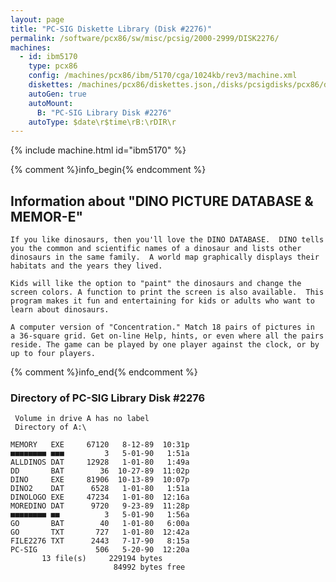 ```yaml
---
layout: page
title: "PC-SIG Diskette Library (Disk #2276)"
permalink: /software/pcx86/sw/misc/pcsig/2000-2999/DISK2276/
machines:
  - id: ibm5170
    type: pcx86
    config: /machines/pcx86/ibm/5170/cga/1024kb/rev3/machine.xml
    diskettes: /machines/pcx86/diskettes.json,/disks/pcsigdisks/pcx86/diskettes.json
    autoGen: true
    autoMount:
      B: "PC-SIG Library Disk #2276"
    autoType: $date\r$time\rB:\rDIR\r
---
```


{% include machine.html id="ibm5170" %}

{% comment %}info_begin{% endcomment %}

## Information about "DINO PICTURE DATABASE & MEMOR-E"

    If you like dinosaurs, then you'll love the DINO DATABASE.  DINO tells
    you the common and scientific names of a dinosaur and lists other
    dinosaurs in the same family.  A world map graphically displays their
    habitats and the years they lived.
    
    Kids will like the option to "paint" the dinosaurs and change the
    screen colors. A function to print the screen is also available.  This
    program makes it fun and entertaining for kids or adults who want to
    learn about dinosaurs.
    
    A computer version of "Concentration." Match 18 pairs of pictures in
    a 36-square grid. Get on-line Help, hints, or even where all the pairs
    reside. The game can be played by one player against the clock, or by
    up to four players.
{% comment %}info_end{% endcomment %}


### Directory of PC-SIG Library Disk #2276

     Volume in drive A has no label
     Directory of A:\

    MEMORY   EXE     67120   8-12-89  10:31p
    ■■■■■■■■ ■■■         3   5-01-90   1:51a
    ALLDINOS DAT     12928   1-01-80   1:49a
    DD       BAT        36  10-27-89  11:02p
    DINO     EXE     81906  10-13-89  10:07p
    DINO2    DAT      6528   1-01-80   1:51a
    DINOLOGO EXE     47234   1-01-80  12:16a
    MOREDINO DAT      9720   9-23-89  11:28p
    ■■■■■■■■ ■■          3   5-01-90   1:56a
    GO       BAT        40   1-01-80   6:00a
    GO       TXT       727   1-01-80  12:42a
    FILE2276 TXT      2443   7-17-90   8:15a
    PC-SIG             506   5-20-90  12:20a
           13 file(s)     229194 bytes
                           84992 bytes free
